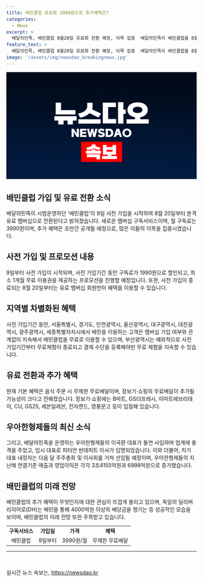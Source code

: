 ```yaml
---
title: 배민클럽 유료화 3990원으로 추가혜택은?
categories:
  - News
excerpt: >
  배달의민족, 배민클럽 8월20일 유료화 전환 예정, 이목 집중  배달의민족이 배민클럽을 8월20일부터 유료로 전환한다. 가입 전 9일부터 사전 가입을 받으며 월 구독료는 3990원으로 예정. 사전 가입 시 구독료 할인 및 무료 이용권 프로모션 진행 예정이며, 지역별로 무료 체험 혜택이 적용된다. 기본 혜택에 무제한 무료배달 외에 장보기·쇼핑의 무료배달이 추가될 예정이며, 회원만 혜택을 이용할 수 있다. 이 바꿔 사업자인 우아한형제들의 이국환 대표의 사임과 차기 대표 내정자의 선임 예정이다.
feature_text: >
  배달의민족, 배민클럽 8월20일 유료화 전환 예정, 이목 집중  배달의민족이 배민클럽을 8월20일부터 유료로 전환한다. 가입 전 9일부터 사전 가입을 받으며 월 구독료는 3990원으로 예정. 사전 가입 시 구독료 할인 및 무료 이용권 프로모션 진행 예정이며, 지역별로 무료 체험 혜택이 적용된다. 기본 혜택에 무제한 무료배달 외에 장보기·쇼핑의 무료배달이 추가될 예정이며, 회원만 혜택을 이용할 수 있다. 이 바꿔 사업자인 우아한형제들의 이국환 대표의 사임과 차기 대표 내정자의 선임 예정이다.
image: '/assets/img/newsdao_breakingnews.jpg'
---
```


<p><img src="/assets/img/newsdao_breakingnews.jpg" alt="koreaapp 속보" /></p>

<h2 data-ke-size="size26">배민클럽 가입 및 유료 전환 소식</h2>

<p data-ke-size="size16">배달의민족이 시범운영하던 '배민클럽'이 9일 사전 가입을 시작하여 8월 20일부터 본격 유료 멤버십으로 전환된다고 밝혀졌습니다. 새로운 멤버십 구독서비스이며, 월 구독료는 3990원이며, 추가 혜택은 조만간 공개될 예정으로, 많은 이들의 이목을 집중시켰습니다.</p>

<h2 data-ke-size="size26">사전 가입 및 프로모션 내용</h2>

<p data-ke-size="size16">9일부터 사전 가입이 시작되며, 사전 가입기간 동안 구독료가 1990원으로 할인되고, 최소 1개월 무료 이용권을 제공하는 프로모션을 진행할 예정입니다. 또한, 사전 가입이 종료되는 8월 20일부터는 유료 멤버십 회원만이 혜택을 이용할 수 있습니다.</p>

<h2 data-ke-size="size26">지역별 차별화된 혜택</h2>

<p data-ke-size="size16">사전 가입기간 동안, 서울특별시, 경기도, 인천광역시, 울산광역시, 대구광역시, 대전광역시, 광주광역시, 세종특별자치시에서 배민을 이용하는 고객은 멤버십 가입 여부와 관계없이 지속해서 배민클럽을 무료로 이용할 수 있으며, 부산광역시는 예외적으로 사전 가입기간부터 무료체험이 종료되고 결제 수단을 등록해야만 무료 체험을 지속할 수 있습니다.</p>

<h2 data-ke-size="size26">유료 전환과 추가 혜택</h2>

<p data-ke-size="size16">현재 기본 혜택은 음식 주문 시 무제한 무료배달이며, 장보기·쇼핑의 무료배달이 추가될 가능성이 크다고 전해졌습니다. 장보기·쇼핑에는 B마트, GS더프레시, 이마트에브리데이, CU, GS25, 세븐일레븐, 전자랜드, 영풍문고 등이 입점해 있습니다.</p>

<h2 data-ke-size="size26">우아한형제들의 최신 소식</h2>

<p data-ke-size="size16">그리고, 배달의민족을 운영하는 우아한형제들의 이국환 대표가 돌연 사임하며 업계에 충격을 주었고, 임시 대표로 피터얀 반데피트 이사가 임명되었습니다. 이와 더불어, 차기 대표 내정자는 다음 달 주주총회 및 이사회를 거쳐 선임될 예정이며, 우아한형제들의 지난해 연결기준 매출과 영업이익은 각각 3조4155억원과 6998억원으로 증가했습니다.</p>

<h2 data-ke-size="size26">배민클럽의 미래 전망</h2>

<p data-ke-size="size16">배민클럽의 추가 혜택이 무엇인지에 대한 관심이 뜨겁게 쏠리고 있으며, 독일의 딜리버리히어로(DH)는 배민을 통해 4000억원 이상의 배당금을 챙기는 등 성공적인 모습을 보이며, 배민클럽의 미래 전망 또한 주목받고 있습니다.</p>

<table>
  <tbody>
    <tr>
      <td style="text-align: center; height: 17px;"><b>구독서비스</b></td>
      <td style="text-align: center; height: 17px;"><b>가입일</b></td>
      <td style="text-align: center; height: 17px;"><b>가격</b></td>
      <td style="text-align: center; height: 17px;"><b>혜택</b></td>
    </tr>
    <tr>
      <td style="text-align: center; height: 17px;">배민클럽</td>
      <td style="text-align: center; height: 17px;">9일부터</td>
      <td style="text-align: center; height: 17px;">3990원/월</td>
      <td style="text-align: center; height: 17px;">무제한 무료배달</td>
    </tr>
  </tbody>
</table>

<hr>

<p data-ke-size="size16">&nbsp;</p>
실시간 뉴스 속보는, <a href="https://newsdao.kr" rel="dofollow">https://newsdao.kr</a>


